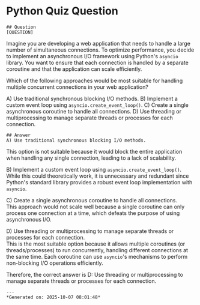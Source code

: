 # Python Quiz Question
    
    ## Question
    [QUESTION] 
Imagine you are developing a web application that needs to handle a large number of simultaneous connections. To optimize performance, you decide to implement an asynchronous I/O framework using Python's `asyncio` library. You want to ensure that each connection is handled by a separate coroutine and that the application can scale efficiently.

Which of the following approaches would be most suitable for handling multiple concurrent connections in your web application?

A) Use traditional synchronous blocking I/O methods.
B) Implement a custom event loop using `asyncio.create_event_loop()`.
C) Create a single asynchronous coroutine to handle all connections.
D) Use threading or multiprocessing to manage separate threads or processes for each connection.
    
    ## Answer
    A) Use traditional synchronous blocking I/O methods.  
This option is not suitable because it would block the entire application when handling any single connection, leading to a lack of scalability.

B) Implement a custom event loop using `asyncio.create_event_loop()`.  
While this could theoretically work, it is unnecessary and redundant since Python's standard library provides a robust event loop implementation with `asyncio`.

C) Create a single asynchronous coroutine to handle all connections.  
This approach would not scale well because a single coroutine can only process one connection at a time, which defeats the purpose of using asynchronous I/O.

D) Use threading or multiprocessing to manage separate threads or processes for each connection.  
This is the most suitable option because it allows multiple coroutines (or threads/processes) to run concurrently, handling different connections at the same time. Each coroutine can use `asyncio`'s mechanisms to perform non-blocking I/O operations efficiently.

Therefore, the correct answer is D: Use threading or multiprocessing to manage separate threads or processes for each connection.
    
    ---
    *Generated on: 2025-10-07 08:01:48*
    